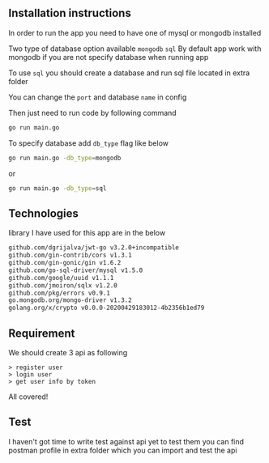 ## Installation instructions
In order to run the app you need to have one of mysql or mongodb installed 

Two type of database option available `mongodb` `sql`
By default app work with mongodb if you are not specify database when running app 

To use `sql` you should create a database and run sql file located in extra folder

You can change the `port` and database `name` in config

Then just need to run code by following command
```sh
go run main.go
```

To specify database add `db_type` flag like below
```sh
go run main.go -db_type=mongodb
```
or

```sh
go run main.go -db_type=sql
```

## Technologies

library I have used for this app are in the below
```sh
github.com/dgrijalva/jwt-go v3.2.0+incompatible
github.com/gin-contrib/cors v1.3.1
github.com/gin-gonic/gin v1.6.2
github.com/go-sql-driver/mysql v1.5.0
github.com/google/uuid v1.1.1
github.com/jmoiron/sqlx v1.2.0
github.com/pkg/errors v0.9.1
go.mongodb.org/mongo-driver v1.3.2
golang.org/x/crypto v0.0.0-20200429183012-4b2356b1ed79
```

## Requirement

We should create 3 api as following

    > register user
    > login user
    > get user info by token

All covered!

## Test
I haven't got time to write test against api yet 
to test them you can find postman profile in extra folder which you can import and test the api

